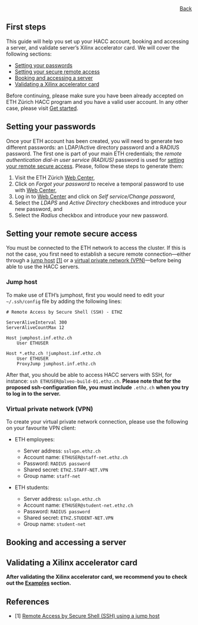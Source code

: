 <div id="readme" class="Box-body readme blob js-code-block-container">
<article class="markdown-body entry-content p-3 p-md-6" itemprop="text">
<p align="right">
<a href="https://github.com/fpgasystems/hacc/blob/main/README.md">Back</a>
</p>

# First steps
This guide will help you set up your HACC account, booking and accessing a server, and validate server’s Xilinx accelerator card. We will cover the following sections:

* [Setting your passwords](#setting-your-passwords)
* [Setting your secure remote access](#setting-your-remote-secure-access)
* [Booking and accessing a server](#booking-and-accessing-a-server)
* [Validating a Xilinx accelerator card](#validating-a-xilinx-accelerator-card) 

Before continuing, please make sure you have been already accepted on ETH Zürich HACC program and you have a valid user account. In any other case, please visit [Get started](https://www.amd-haccs.io/get-started.html).

## Setting your passwords
Once your ETH account has been created, you will need to generate two different passwords: an LDAP/Active directory password and a RADIUS password. The first one is part of your main ETH credentials; the *remote authentication dial-in user service (RADIUS)* password is used for [setting your remote secure access](#setting-your-remote-secure-access). Please, follow these steps to generate them:

1. Visit the ETH Zürich [Web Center](https://iam.password.ethz.ch/authentication/login_en.html),
2. Click on *Forgot your password* to receive a temporal password to use with [Web Center](https://iam.password.ethz.ch/authentication/login_en.html),
3. Log in to [Web Center](https://iam.password.ethz.ch/authentication/login_en.html) and click on *Self service/Change password*,
4. Select the *LDAPS* and *Active Directory* checkboxes and introduce your new password, and
5. Select the *Radius* checkbox and introduce your new password.

## Setting your remote secure access
You must be connected to the ETH network to access the cluster. If this is not the case, you first need to establish a secure remote connection—either through a [jump host](#jump-host) [[1]](#references) or a [virtual private network (VPN)](#virtual-private-network-vpn)—before being able to use the HACC servers.

### Jump host
To make use of ETH’s jumphost, first you would need to edit your ```~/.ssh/config``` file by adding the following lines:

```
# Remote Access by Secure Shell (SSH) - ETHZ

ServerAliveInterval 300
ServerAliveCountMax 12

Host jumphost.inf.ethz.ch
    User ETHUSER

Host *.ethz.ch !jumphost.inf.ethz.ch
    User ETHUSER
    ProxyJump jumphost.inf.ethz.ch
```

After that, you should be able to access HACC servers with SSH, for instance: ```ssh ETHUSER@alveo-build-01.ethz.ch```. **Please note that for the proposed ssh-configuration file, you must include** ```.ethz.ch``` **when you try to log in to the server.**

### Virtual private network (VPN)
To create your virtual private network connection, please use the following on your favourite VPN client: 

* ETH employees:
    * Server address: ```sslvpn.ethz.ch```
    * Account name: ```ETHUSER@staff-net.ethz.ch```
    * Password: ```RADIUS password```
    * Shared secret: ```ETHZ.STAFF-NET.VPN```
    * Group name: ```staff-net```

* ETH students:
    * Server address: ```sslvpn.ethz.ch```
    * Account name: ```ETHUSER@student-net.ethz.ch```
    * Password: ```RADIUS password```
    * Shared secret: ```ETHZ.STUDENT-NET.VPN```
    * Group name: ```student-net```

## Booking and accessing a server

## Validating a Xilinx accelerator card

**After validating the Xilinx accelerator card, we recommend you to check out the [Examples](../docs/examples.md) section.**

## References
* [1] [Remote Access by Secure Shell (SSH) using a jump host](https://www.isg.inf.ethz.ch/Main/HelpRemoteAccessSSH)

<!-- https://scicomp.ethz.ch/wiki/Accessing_the_cluster
https://scicomp.ethz.ch/wiki/Accessing_the_clusters#VPN -->